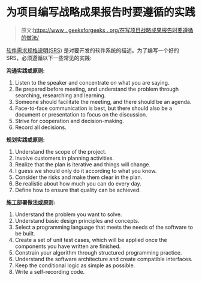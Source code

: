 # 为项目编写战略成果报告时要遵循的实践

> 原文:[https://www . geeksforgeeks . org/在写项目战略成果报告时要遵循的做法/](https://www.geeksforgeeks.org/practices-to-follow-while-writing-the-srs-for-a-project/)

[软件需求规格说明(SRS)](https://www.geeksforgeeks.org/software-engineering-parts-of-a-srs-document/) 是对要开发的软件系统的描述。为了编写一个好的 SRS，必须遵循以下一些常见的实践:

**沟通实践或原则:**

1.  Listen to the speaker and concentrate on what you are saying.
2.  Be prepared before meeting, and understand the problem through searching, researching and learning.
3.  Someone should facilitate the meeting, and there should be an agenda.
4.  Face-to-face communication is best, but there should also be a document or presentation to focus on the discussion.
5.  Strive for cooperation and decision-making.
6.  Record all decisions.

**规划实践或原则:**

1.  Understand the scope of the project.
2.  Involve customers in planning activities.
3.  Realize that the plan is iterative and things will change.
4.  I guess we should only do it according to what you know.
5.  Consider the risks and make them clear in the plan.
6.  Be realistic about how much you can do every day.
7.  Define how to ensure that quality can be achieved.

**施工部署做法或原则:**

1.  Understand the problem you want to solve.
2.  Understand basic design principles and concepts.
3.  Select a programming language that meets the needs of the software to be built.
4.  Create a set of unit test cases, which will be applied once the components you have written are finished.
5.  Constrain your algorithm through structured programming practice.
6.  Understand the software architecture and create compatible interfaces.
7.  Keep the conditional logic as simple as possible.
8.  Write a self-recording code.
